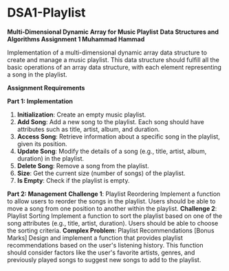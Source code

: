 # DSA1-Playlist
**Multi-Dimensional Dynamic Array for Music Playlist**
**Data Structures and Algorithms Assignment 1
Muhammad Hammad**

Implementation of a multi-dimensional dynamic array data structure to create and manage a music playlist. 
This data structure should fulfill all the basic operations of an array data structure, with each element representing a song in the playlist.

**Assignment Requirements**

**Part 1: Implementation**
1. **Initialization**: Create an empty music playlist.
2. **Add Song**: Add a new song to the playlist. Each song should have attributes such as title, artist,
album, and duration.
3. **Access Song**: Retrieve information about a specific song in the playlist, given its position.
4. **Update Song**: Modify the details of a song (e.g., title, artist, album, duration) in the playlist.
5. **Delete Song**: Remove a song from the playlist.
6. **Size**: Get the current size (number of songs) of the playlist.
7. **Is Empty**: Check if the playlist is empty.

**Part 2: Management**
**Challenge 1**: Playlist Reordering
Implement a function to allow users to reorder the songs in the playlist. Users should be able to move a
song from one position to another within the playlist.
**Challenge 2**: Playlist Sorting
Implement a function to sort the playlist based on one of the song attributes (e.g., title, artist, duration).
Users should be able to choose the sorting criteria.
**Complex Problem**: Playlist Recommendations [Bonus Marks]
Design and implement a function that provides playlist recommendations based on the user's listening
history. This function should consider factors like the user's favorite artists, genres, and previously played
songs to suggest new songs to add to the playlist.